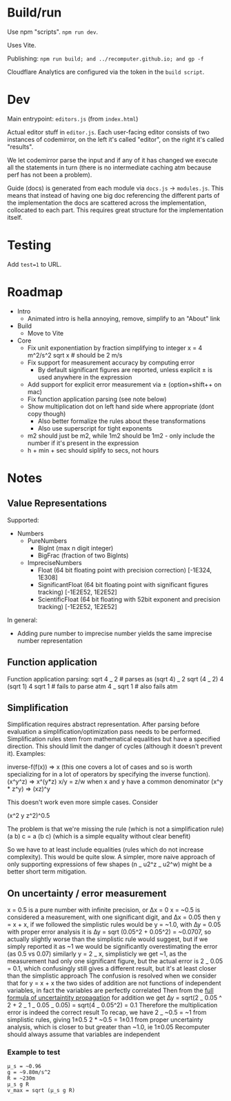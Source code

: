 # Build/run

Use npm "scripts". `npm run dev`.

Uses Vite.

Publishing:
`npm run build; and ../recomputer.github.io; and gp -f`

Cloudflare Analytics are configured via the token in the `build script`.

# Dev

Main entrypoint: `editors.js` (from `index.html`)

Actual editor stuff in `editor.js`. Each user-facing editor consists of two instances of codemirror, on the left it's called "editor", on the right it's called "results".

We let codemirror parse the input and if any of it has changed we execute all the statements in turn (there is no intermediate caching atm because perf has not been a problem).

Guide (docs) is generated from each module via `docs.js` -> `modules.js`. This means that instead of having one big doc referencing the different parts of the implementation the docs are scattered across the implementation, collocated to each part. This requires great structure for the implementation itself.

# Testing

Add `test=1` to URL.

# Roadmap

- Intro
  - Animated intro is hella annoying, remove, simplify to an "About" link
- Build
  - Move to Vite
- Core
  - Fix unit exponentiation by fraction simplifying to integer
    x = 4 m^2/s^2
    sqrt x # should be 2 m/s
  - Fix support for measurement accuracy by computing error
    - By default significant figures are reported, unless explicit ± is used anywhere in the expression
  - Add support for explicit error measurement via ± (option+shift++ on mac)
  - Fix function application parsing (see note below)
  - Show multiplication dot on left hand side where appropriate (dont copy though)
    - Also better formalize the rules about these transformations
    - Also use superscript for tight exponents
  - m2 should just be m2, while 1m2 should be 1m2 - only include the number if it's present in the expression
  - h + min + sec should siplify to secs, not hours

# Notes

## Value Representations

Supported:

- Numbers
  - PureNumbers
    - BigInt (max n digit integer)
    - BigFrac (fraction of two BigInts)
  - ImpreciseNumbers
    - Float (64 bit floating point with precision correction) [-1E324, 1E308]
    - SignificantFloat (64 bit floating point with significant figures tracking) [-1E2E52, 1E2E52]
    - ScientificFloat (64 bit floating with 52bit exponent and precision tracking) [-1E2E52, 1E2E52]

In general:

- Adding pure number to imprecise number yields the same imprecise number representation

## Function application

Function application parsing:
sqrt 4 _ 2 # parses as (sqrt 4) _ 2
sqrt (4 _ 2)
4 (sqrt 1)
4 sqrt 1 # fails to parse atm
4 _ sqrt 1 # also fails atm

## Simplification

Simplification requires abstract representation. After parsing before evaluation a simplification/optimization pass needs to be performed. Simplification rules stem from mathematical equalities but have a specified direction. This should limit the danger of cycles (although it doesn't prevent it). Examples:

inverse-f(f(x)) => x (this one covers a lot of cases and so is worth specializing for in a lot of operators by specifying the inverse function).
(x^y^z) => x^(y*z)
x/y = z/w when x and y have a common denominator
(x^y * z^y) => (xz)^y

This doesn't work even more simple cases. Consider

(x^2 y z^2)^0.5

The problem is that we're missing the rule (which is not a simplification rule) (a b) c = a (b c) (which is a simple equality without clear benefit)

So we have to at least include equalities (rules which do not increase complexity). This would be quite slow. A simpler, more naive approach of only supporting expressions of few shapes (n _ u2^z _ u2^w) might be a better short term mitigation.

## On uncertainty / error measurement

x = 0.5 is a pure number with infinite precision, or ∆x = 0
x = ~0.5 is considered a measurement, with one significant digit, and ∆x = 0.05
then y = x + x, if we followed the simplistic rules would be y = ~1.0, with ∆y = 0.05
with proper error analysis it is ∆y = sqrt (0.05^2 + 0.05^2) = ~0.0707, so actually slightly worse than the simplistic rule would suggest, but if we simply reported it as ~1 we would be significantly overestimating the error (as 0.5 vs 0.07)
similarly y = 2 _ x, simplisticly we get ~1, as the measurement had only one significant figure, but the actual error is 2 _ 0.05 = 0.1, which confusingly still gives a different result, but it's at least closer than the simplistic approach
The confusion is resolved when we consider that for y = x + x the two sides of addition are not functions of independent variables, in fact the variables are perfectly correlated
Then from the [full formula of uncertaintity propagation](https://en.wikipedia.org/wiki/Propagation_of_uncertainty#Example_formulae) for addition we get
∆y = sqrt(2 _ 0.05 ^ 2 + 2 _ 1 _ 0.05 _ 0.05) = sqrt(4 _ 0.05^2) = 0.1
Therefore the multiplication error is indeed the correct result
To recap, we have
2 _ ~0.5 = ~1 from simplistic rules, giving 1±0.5
2 \* ~0.5 = 1±0.1 from proper uncertainty analysis, which is closer to but greater than ~1.0, ie 1±0.05
Recomputer should always assume that variables are independent

### Example to test

```
µ_s = ~0.96
g = ~9.80m/s^2
R = ~230m
µ_s g R
v_max = sqrt (µ_s g R)
```
